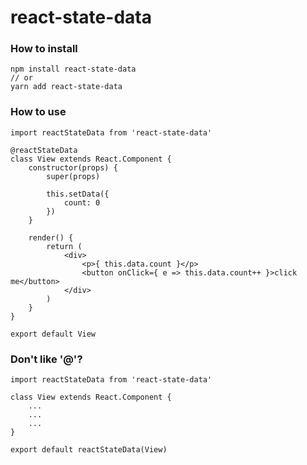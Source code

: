 # react-state-data


### How to install
```
npm install react-state-data
// or
yarn add react-state-data
```

### How to use
```
import reactStateData from 'react-state-data'

@reactStateData
class View extends React.Component {
	constructor(props) {
		super(props)

		this.setData({
			count: 0
		})
	}

	render() {
		return (
			<div>
				<p>{ this.data.count }</p>
				<button onClick={ e => this.data.count++ }>click me</button>
			</div>
		)
	}
}

export default View
```

### Don't like '@'? 
```
import reactStateData from 'react-state-data'

class View extends React.Component {
	...
	...
	...
}

export default reactStateData(View)
```